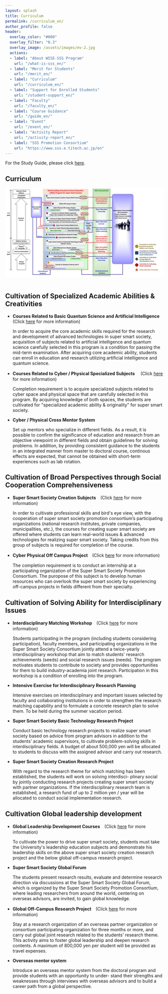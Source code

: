 ```yaml
---
layout: splash
title: Curriculum
permalink: /curriculum_en/
author_profile: false
header:
  overlay_color: "#000"
  overlay_filter: "0.3"
  overlay_image: /assets/images/mv-2.jpg
  actions:
  - label: "About WISE-SSS Program"
    url: "/what-is-sss_en/"
  - label: "Merit for Students"
    url: "/merit_en/"
  - label: "Curriculum"
    url: "/curriculum_en/"
  - label: "Support for Enrolled Students"
    url: "/student-support_en/"
  - label: "Faculty"
    url: "/faculty_en/"
  - label: "Course Guidance"
    url: "/guide_en/"
  - label: "Event"
    url: "/event_en/"
  - label: "Activity Report"
    url: "/activity-report_en/"
  - label: "SSS Promotion Consortium"
    url: "https://www.sss.e.titech.ac.jp/en"
---
```

For the Study Guide, please click [here](https://www.wise-sss.titech.ac.jp/courses/guide_SSS.pdf).

## Curriculum

<div style="text-align:center"><img src="/assets/images/curr-en.jpg" /></div><br>

## Cultivation of Specialized Academic Abilities & Creativities

* **Courses Related to Basic Quantum Science and Artificial Intelligence**  (Click [here](https://www.wise-sss.titech.ac.jp/courses/AI-Q.pdf) for more information)

  In order to acquire the core academic skills required for the research and development of advanced technologies in super smart society, acquisition of subjects related to artificial intelligence and quantum science carefully selected in this program is a condition for passing the mid-term examination. After acquiring core academic ability, students can enroll in education and research utilizing artificial intelligence and quantum science.

* **Courses Related to Cyber / Physical Specialized Subjects** 　(Click [here](https://www.wise-sss.titech.ac.jp/courses/Cyber-Physical.pdf) for more information)

  Completion requirement is to acquire specialized subjects related to cyber space and physical space that are carefully selected in this program. By acquiring knowledge of both spaces, the students are cultivated for "specialized academic ability & originality" for super smart society.

* **Cyber / Physical Cross Mentor System**

  Set up mentors who specialize in different fields. As a result, it is possible to confirm the significance of education and research from an objective viewpoint in different fields and obtain guidelines for solving problems. In addition, by providing consistent guidance to the students in an integrated manner from master to doctoral course, continous effects are expected, that cannot be obtained with short-term experiences such as lab rotation.

## Cultivation of Broad Perspectives through Social Cooperation Comprehensiveness

* **Super Smart Society Creation Subjects**　(Click [here](https://www.wise-sss.titech.ac.jp/courses/SSS.pdf) for more information)

  In order to cultivate professional skills and bird's eye view, with the cooperation of super smart society promotion consortium’s participating organizations (national research institutes, private companies, municipalities, etc.), the courses for creating super smart society are offered where students can learn real-world issues & advanced technologies for realizing super smart society. Taking credits from this group of subjects is required for completion of the course.

* **Cyber Physical Off Campus Project**　(Click [here](https://www.wise-sss.titech.ac.jp/courses/off-campus.pdf) for more information)

  The completion requirement is to conduct an internship at a participating organization of the Super Smart Society Promotion Consortium. The puropose of this subject is to develop human resources who can overlook the super smart society by experiencing off-campus projects in fields different from their specialty.


## Cultivation of Solving Ability for Interdisciplinary Issues

* **Interdisciplinary Matching Workshop**　(Click [here](https://www.sss.e.titech.ac.jp/event-sss-matching-ws-20191108/) for more information)

  Students participating in the program (including students considering participation), faculty members, and participating organizations in the Super Smart Society Consortium jointly attend a twice-yearly interdisciplinary workshop that aim to match students' research achievements (seeds) and social research issues (needs). The program motivates students to contribute to society and provides opportunities for them to build industry-academia joint research. Participation in this workshop is a condition of enrolling into the program.

* **Intensive Exercise for Interdisciplinary Research Planning**

  Intensive exercises on interdisciplinary and important issues selected by faculty and collaborating institutions in order to strengthen the research matching capability and to formulate a concrete research plan to solve them. To be held during the summer vacation period.

* **Super Smart Society Basic Technology Research Project**

  Conduct basic technology research projects to realize super smart society based on advice from program advisors in addition to the students’ academic supervisors, to cultivate problem-solving skills in interdisciplinary fields. A budget of about 500,000 yen will be allocated to students to discuss with the assigned advisor and carry out research.

* **Super Smart Society Creation Research Project**

  With regard to the research theme for which matching has been established, the students will work on solving interdisci- plinary social by jointly conducting research projects creating super smart society with partner organizations. If the interdisciplinary research team is established, a research fund of up to 2 million yen / year will be allocated to conduct social implementation research.

## Cultivation Global leadership development

* **Global Leadership Development Courses**　(Click [here](https://www.wise-sss.titech.ac.jp/courses/global.pdf) for more information)

  To cultivate the power to drive super smart society, students must take the University's leadership education subjects and demonstrate his leadership skills on the above super smart society creation research project and the below global off-campus research project.

* **Super Smart Society Global Forum**

  The students present research results, evaluate and determine research direction via discussions at the Super Smart Society Global Forum, which is organized by the Super Smart Society Promotion Consortium, where leading researchers from around the world, centering on overseas advisors, are invited, to gain global knowledge.

* **Global Off-Campus Research Project**　(Click [here](https://www.wise-sss.titech.ac.jp/courses/off-campus.pdf) for more information)

   Stay at a research organization of an overseas partner organization or consortium participating organization for three months or more, and carry out global joint research related to the students’ research theme. This activity aims to foster global leadership and deepen research contents. A maximum of 800,000 yen per student will be provided as travel expenses.

* **Overseas mentor system**

  Introduce an overseas mentor system from the doctoral program and provide students with an opportunity to under- stand their strengths and weaknesses through interviews with overseas advisors and to build a career path from a global perspective.
